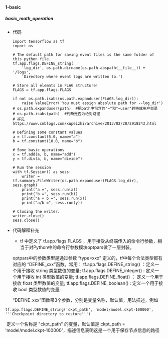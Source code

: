 #### 1-basic

##### basic_math_operation

* 代码

  ```
  import tensorflow as tf
  import os
  
  # The default path for saving event files is the same folder of this python file.
  tf.app.flags.DEFINE_string(
      'log_dir', os.path.dirname(os.path.abspath(__file__)) + '/logs',
      'Directory where event logs are written to.')
  
  # Store all elemnts in FLAG structure!
  FLAGS = tf.app.flags.FLAGS
  
  if not os.path.isabs(os.path.expanduser(FLAGS.log_dir)):
      raise ValueError('You must assign absolute path for --log_dir')
  # os.path.expanduser(path)  #把path中包含的"~"和"~user"转换成用户目录
  # os.path.isabs(path)  #判断是否为绝对路径
  # 祥见https://www.cnblogs.com/xupeizhi/archive/2013/02/20/2918243.html
  
  # Defining some constant values
  a = tf.constant(5.0, name="a")
  b = tf.constant(10.0, name="b")
  
  # Some basic operations
  x = tf.add(a, b, name="add")
  y = tf.div(a, b, name="divide")
  
  # Run the session
  with tf.Session() as sess:
      writer = tf.summary.FileWriter(os.path.expanduser(FLAGS.log_dir), sess.graph)
      print("a =", sess.run(a))
      print("b =", sess.run(b))
      print("a + b =", sess.run(x))
      print("a/b =", sess.run(y))
  
  # Closing the writer.
  writer.close()
  sess.close()
  ```

* 代码解释补充

  * tf 中定义了 tf.app.flags.FLAGS ，用于接受从终端传入的命令行参数，相当于对Python中的命令行参数模块optpars做了一层封装。

    

  optpars中的参数类型是通过参数 “type=xxx” 定义的，tf中每个合法类型都有对应的 “DEFINE_xxx”函数。常用：
  tf.app.flags.DEFINE_string() ：定义一个用于接收 string 类型数值的变量;
  tf.app.flags.DEFINE_integer() : 定义一个用于接收 int 类型数值的变量;
  tf.app.flags.DEFINE_float() ： 定义一个用于接收 float 类型数值的变量;
  tf.app.flags.DEFINE_boolean() : 定义一个用于接收 bool 类型数值的变量;

  “DEFINE_xxx”函数带3个参数，分别是变量名称，默认值，用法描述，例如

```
tf.app.flags.DEFINE_string('ckpt_path', 'model/model.ckpt-100000', '''Checkpoint directory to restore''')
```

​       定义一个名称是 "ckpt_path" 的变量，默认值是 ckpt_path = 'model/model.ckpt-100000'，描述信息表明这是一个用于保存节点信息的路径

